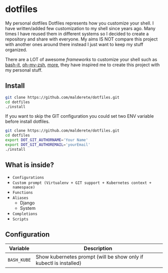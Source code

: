 # dotfiles

My personal dotfiles
Dotfiles represents how you customize your shell.
I have written/added few customization to my shell since years ago. Many times I have reused them in different systems so I decided to create a repository and share with everyone.
My aims IS NOT compare this project with another ones around there instead I just want to keep my stuff organized.

There are a LOT of awesome _frameworks_ to customize your shell such as [bash-it](https://github.com/revans/bash-it), [oh-my-zsh](https://github.com/robbyrussell/oh-my-zsh), [more](http://dotfiles.github.io/), they have inspired me to create this project with my personal stuff.

## Install

```bash
git clone https://github.com/malderete/dotfiles.git
cd dotfiles
./install
```

If you want to skip the GIT configuration you could set two ENV variable before install dotfiles.

```bash
git clone https://github.com/malderete/dotfiles.git
cd dotfiles
export DOT_GIT_AUTHORNAME='Your Name'
export DOT_GIT_AUTHOREMAIL='yourEmail'
./install
```

## What is inside?

- `Configurations`
- `Custom prompt (Virtualenv + GIT support + Kubernetes context + namespace)`
- `Functions`
- `Aliases`
  - Django
  - System
- `Completions`
- `Scripts`

## Configuration

| Variable    | Description                                                        |
| ----------- | ------------------------------------------------------------------ |
| `BASH_KUBE` | Show kubernetes prompt (will be show only if kubectl is installed) |
